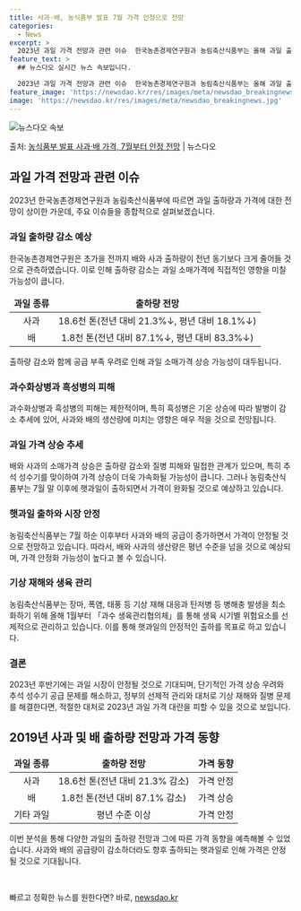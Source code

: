 ```yaml
---
title: 사과·배, 농식품부 발표 7월 가격 안정으로 전망
categories:
  - News
excerpt: >
  2023년 과일 가격 전망과 관련 이슈  한국농촌경제연구원과 농림축산식품부는 올해 과일 출하량 및 가격 전망…
feature_text: >
  ## 뉴스다오 실시간 뉴스 속보입니다.

  2023년 과일 가격 전망과 관련 이슈  한국농촌경제연구원과 농림축산식품부는 올해 과일 출하량 및 가격 전망…
feature_image: 'https://newsdao.kr/res/images/meta/newsdao_breakingnews.jpg'
image: 'https://newsdao.kr/res/images/meta/newsdao_breakingnews.jpg'
---
```


![뉴스다오 속보](https://newsdao.kr/res/images/meta/newsdao_breakingnews.jpg)

<p>출처: <a href="https://newsdao.kr/4381" rel="dofollow">농식품부 발표 사과·배 가격, 7월부터 안정 전망</a> | 뉴스다오</p>

<h2 data-ke-size="size26">과일 가격 전망과 관련 이슈</h2>
2023년 한국농촌경제연구원과 농림축산식품부에 따르면 과일 출하량과 가격에 대한 전망이 상이한 가운데, 주요 이슈들을 종합적으로 살펴보겠습니다.

<h3>과일 출하량 감소 예상</h3>
<p data-ke-size="size16">한국농촌경제연구원은 초가을 전까지 배와 사과 출하량이 전년 동기보다 크게 줄어들 것으로 관측하였습니다. 이로 인해 출하량 감소는 과일 소매가격에 직접적인 영향을 미칠 가능성이 큽니다.</p>
<table>
<thead>
<tr>
<td style="text-align: center; height: 17px;"><b>과일 종류</b></td>
<td style="text-align: center; height: 17px;"><b>출하량 전망</b></td>
</tr>
</thead>
<tbody>
<tr>
<td style="text-align: center; height: 17px;">사과</td>
<td style="text-align: center; height: 17px;">18.6천 톤(전년 대비 21.3%↓, 평년 대비 18.1%↓)</td>
</tr>
<tr>
<td style="text-align: center; height: 17px;">배</td>
<td style="text-align: center; height: 17px;">1.8천 톤(전년 대비 87.1%↓, 평년 대비 83.3%↓)</td>
</tr>
</tbody>
</table>
<p data-ke-size="size16">출하량 감소와 함께 공급 부족 우려로 인해 과일 소매가격 상승 가능성이 대두됩니다.</p>

<h3>과수화상병과 흑성병의 피해</h3>
<p data-ke-size="size16">과수화상병과 흑성병의 피해는 제한적이며, 특히 흑성병은 기온 상승에 따라 발병이 감소 추세에 있어, 사과와 배의 생산량에 미치는 영향은 매우 적을 것으로 전망됩니다.</p>

<h3>과일 가격 상승 추세</h3>
<p data-ke-size="size16">배와 사과의 소매가격 상승은 출하량 감소와 질병 피해와 밀접한 관계가 있으며, 특히 추석 성수기를 맞이하여 가격 상승이 더욱 가속화될 가능성이 큽니다. 그러나 농림축산식품부는 7월 말 이후에 햇과일이 출하되면서 가격이 완화될 것으로 예상하고 있습니다.</p>

<h3>햇과일 출하와 시장 안정</h3>
<p data-ke-size="size16">농림축산식품부는 7월 하순 이후부터 사과와 배의 공급이 증가하면서 가격이 안정될 것으로 전망하고 있습니다. 따라서, 배와 사과의 생산량은 평년 수준을 넘을 것으로 예상되며, 가격 안정화 가능성이 높다고 볼 수 있습니다.</p>

<h3>기상 재해와 생육 관리</h3>
<p data-ke-size="size16">농림축산식품부는 장마, 폭염, 태풍 등 기상 재해 대응과 탄저병 등 병해충 발생을 최소화하기 위해 올해 1월부터 「과수 생육관리협의체」를 통해 생육 시기별 위험요소를 선제적으로 관리하고 있습니다. 이를 통해 햇과일의 안정적인 출하를 목표로 하고 있습니다.</p>

<h3>결론</h3>
<p data-ke-size="size16">2023년 후반기에는 과일 시장이 안정될 것으로 기대되며, 단기적인 가격 상승 우려와 추석 성수기 공급 문제를 해소하고, 정부의 선제적 관리와 대처로 기상 재해와 질병 문제를 해결한다면, 적절한 대처로 2023년 과일 가격 대란을 피할 수 있을 것으로 보입니다.</p>

<h2 data-ke-size="size26">2019년 사과 및 배 출하량 전망과 가격 동향</h2>
<table>
<thead>
<tr>
<td style="text-align: center; height: 17px;"><b>과일 종류</b></td>
<td style="text-align: center; height: 17px;"><b>출하량 전망</b></td>
<td style="text-align: center; height: 17px;"><b>가격 동향</b></td>
</tr>
</thead>
<tbody>
<tr>
<td style="text-align: center; height: 17px;">사과</td>
<td style="text-align: center; height: 17px;">18.6천 톤(전년 대비 21.3% 감소)</td>
<td style="text-align: center; height: 17px;">가격 안정</td>
</tr>
<tr>
<td style="text-align: center; height: 17px;">배</td>
<td style="text-align: center; height: 17px;">1.8천 톤(전년 대비 87.1% 감소)</td>
<td style="text-align: center; height: 17px;">가격 상승</td>
</tr>
<tr>
<td style="text-align: center; height: 17px;">기타 과일</td>
<td style="text-align: center; height: 17px;">평년 수준 이상</td>
<td style="text-align: center; height: 17px;">가격 안정</td>
</tr>
</tbody>
</table>
<p data-ke-size="size16">이번 분석을 통해 다양한 과일의 출하량 전망과 그에 따른 가격 동향을 예측해볼 수 있었습니다. 사과와 배의 공급량이 감소하더라도 향후 출하되는 햇과일로 인해 가격은 안정될 것으로 기대됩니다.</p>

<p data-ke-size="size16">&nbsp;</p> 

빠르고 정확한 뉴스를 원한다면? 바로, <a href="https://newsdao.kr" rel="dofollow">newsdao.kr</a>


